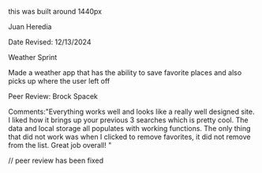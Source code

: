 this was built around 1440px


Juan Heredia

Date Revised: 12/13/2024

Weather Sprint

Made a weather app that has the ability to save favorite places and also picks up where the user left off

Peer Review: Brock Spacek
 
Comments:"Everything works well and looks like a really well designed site. I liked how it brings up your previous 3 searches which is pretty cool. The data and local storage all populates with working functions. The only thing that did not work was when I clicked to remove favorites, it did not remove from the list. Great job overall! "

// peer review has been fixed